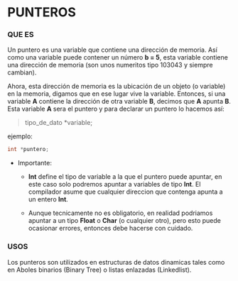 # PUNTEROS #

### QUE ES ###
Un puntero es una variable que contiene una dirección de memoria.
Así como una variable puede contener un número **b = 5**, esta variable contiene una dirección de memoria (son unos numeritos tipo 103043 y siempre cambian).

Ahora, esta dirección de memoria es la ubicación de un objeto (o variable) en la memoria, digamos que en ese lugar vive la variable.
Entonces, si una variable **A** contiene la dirección de otra variable **B**, decimos que **A** apunta **B**. Esta variable **A** sera el puntero y para declarar un puntero lo hacemos así:

> tipo_de_dato *variable;

ejemplo:
```C
int *puntero;
```

* Importante:

	- **Int** define el tipo de variable a la que el puntero puede apuntar, en este caso solo podremos apuntar a variables de tipo **Int**. El compilador asume que cualquier direccion que contenga apunta a un entero **Int**.

	- Aunque tecnicamente no es obligatorio, en realidad podriamos apuntar a un tipo **Float** o **Char** (o cualquier otro), pero esto puede ocasionar errores, entonces debe hacerse con cuidado.


### USOS ###

Los punteros son utilizados en estructuras de datos dinamicas tales como en Aboles binarios (Binary Tree) o listas enlazadas (Linkedlist).
